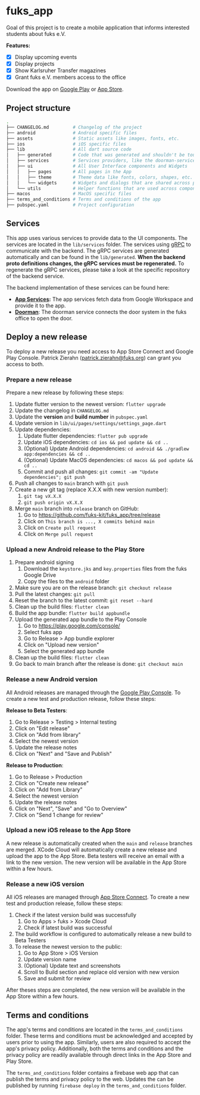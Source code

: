 # fuks_app

Goal of this project is to create a mobile application that informs interested students about fuks
e.V.

**Features:**

- [x] Display upcoming events
- [x] Display projects
- [x] Show Karlsruher Transfer magazines
- [x] Grant fuks e.V. members access to the office

Download the app on [Google Play](https://play.google.com/store/apps/details?id=org.fuks.app)
or [App Store](https://apps.apple.com/de/app/fuks/id6468768640).

## Project structure

```bash
.
├── CHANGELOG.md         # Changelog of the project
├── android              # Android specific files
├── assets               # Static assets like images, fonts, etc.
├── ios                  # iOS specific files
├── lib                  # All dart source code
│   ├── generated        # Code that was generated and shouldn't be touched!
│   ├── services         # Services providers, like the doorman-service, for UI components
│   ├── ui               # All User Interface components and Widgets
│   │   ├── pages        # All pages in the App
│   │   ├── theme        # Theme data like fonts, colors, shapes, etc.
│   │   └── widgets      # Widgets and dialogs that are shared across pages
│   └── utils            # Helper functions that are used across components
├── macos                # MacOS specific files
├── terms_and_conditions # Terms and conditions of the app
├── pubspec.yaml         # Project configuration

```

## Services

This app uses various services to provide data to the UI components. The services are located in
the `lib/services` folder. The services using [gRPC](https://grpc.io/) to communicate with the
backend. The gRPC services are generated automatically and can be found in the `lib/generated`.
**When the backend proto definitions changes, the gRPC services must be regenerated.** To regenerate
the gRPC services, please take a look at the specific repository of the backend service.

The backend implementation of these services can be found here:

* **[App Services](https://github.com/fuks-kit/app_services):** The app services fetch data from
  Google Workspace and provide it to the app.
* **[Doorman](https://github.com/fuks-kit/doorman)**: The doorman service connects the door system
  in the fuks office to open the door.

## Deploy a new release

To deploy a new release you need access to App Store Connect and Google Play Console. Patrick
Zierahn (patrick.zierahn@fuks.org) can grant you access to both.

### Prepare a new release

Prepare a new release by following these steps:

1. Update flutter version to the newest version: `flutter upgrade`
2. Update the changelog in `CHANGELOG.md`
3. Update the **version** and **build number** in `pubspec.yaml`
4. Update version in `lib/ui/pages/settings/settings_page.dart`
5. Update dependencies:
    1. Update flutter dependencies: `flutter pub upgrade`
    2. Update iOS dependencies: `cd ios && pod update && cd ..`
    3. (Optional) Update Android dependencies: `cd android && ./gradlew app:dependencies && cd ..`
    4. (Optional) Update MacOS dependencies: `cd macos && pod update && cd ..`
    5. Commit and push all changes: `git commit -am "Update dependencies"; git push`
6. Push all changes to `main` branch with `git push`
7. Create a new git tag (replace X.X.X with new version number):
    1. `git tag vX.X.X`
    2. `git push origin vX.X.X`
8. Merge `main` branch into `release` branch on GitHub:
    1. Go to https://github.com/fuks-kit/fuks_app/tree/release
    2. Click on `This branch is ..., X commits behind main`
    3. Click on `Create pull request`
    4. Click on `Merge pull request`

### Upload a new Android release to the Play Store

1. Prepare android signing
    1. Download the `keystore.jks` and `key.properties` files from the fuks Google Drive
    2. Copy the files to the `android` folder
2. Make sure you are on the release branch: `git checkout release`
3. Pull the latest changes: `git pull`
4. Reset the branch to the latest commit: `git reset --hard`
5. Clean up the build files: `flutter clean`
6. Build the app bundle: `flutter build appbundle`
7. Upload the generated app bundle to the Play Console
    1. Go to https://play.google.com/console/
    2. Select fuks app
    3. Go to Release > App bundle explorer
    4. Click on "Upload new version"
    5. Select the generated app bundle
8. Clean up the build files: `flutter clean`
9. Go back to main branch after the release is done: `git checkout main`

### Release a new Android version

All Android releases are managed through
the [Google Play Console](https://play.google.com/console/).
To create a new test and production release, follow these steps:

**Release to Beta Testers**:

1. Go to Release > Testing > Internal testing
2. Click on "Edit release"
3. Click on "Add from library"
4. Select the newest version
5. Update the release notes
6. Click on "Next" and "Save and Publish"

**Release to Production**:

1. Go to Release > Production
2. Click on "Create new release"
3. Click on "Add from Library"
4. Select the newest version
5. Update the release notes
6. Click on "Next", "Save" and "Go to Overview"
7. Click on "Send 1 change for review"

### Upload a new iOS release to the App Store

A new release is automatically created when the `main` and `release` branches are merged. XCode
Cloud will automatically create a new release and upload the app to the App Store. Beta testers will
receive an email with a link to the new version. The new version will be available in the App Store
within a few hours.

### Release a new iOS version

All iOS releases are managed through [App Store Connect](https://appstoreconnect.apple.com/). To
create a new test and production release, follow these steps:

1. Check if the latest version build was successfully
    1. Go to Apps > fuks > Xcode Cloud
    2. Check if latest build was successful
2. The build workflow is configured to automatically release a new build to Beta Testers
3. To release the newest version to the public:
    1. Go to App Store > iOS Version
    2. Update version name
    3. (Optional) Update text and screenshots
    4. Scroll to Build section and replace old version with new version
    5. Save and submit for review

After theses steps are completed, the new version will be available in the App Store within a few
hours.

## Terms and conditions

The app's terms and conditions are located in the `terms_and_conditions` folder. These terms and
conditions must be acknowledged and accepted by users prior to using the app. Similarly, users are
also required to accept the app's privacy policy. Additionally, both the terms and conditions and
the privacy policy are readily available through direct links in the App Store and Play Store.

The `terms_and_conditions` folder contains a firebase web app that can publish the terms and privacy
policy to the web. Updates the can be published by running `firebase deploy` in
the `terms_and_conditions` folder.
